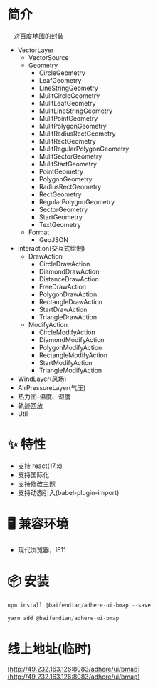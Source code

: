 # 简介
&ensp;&ensp;对百度地图的封装
* VectorLayer
  - VectorSource
  * Geometry  
    - CircleGeometry
    - LeafGeometry
    - LineStringGeometry
    - MulitCircleGeometry
    - MulitLeafGeometry
    - MulitLineStringGeometry
    - MulitPointGeometry
    - MulitPolygonGeometry
    - MulitRadiusRectGeometry
    - MulitRectGeometry
    - MulitRegularPolygonGeometry
    - MulitSectorGeometry
    - MulitStartGeometry
    - PointGeometry
    - PolygonGeometry
    - RadiusRectGeometry
    - RectGeometry
    - RegularPolygonGeometry
    - SectorGeometry
    - StartGeometry
    - TextGeometry 
  * Format
    - GeoJSON  
* interaction(交互式绘制)
  * DrawAction
    - CircleDrawAction
    - DiamondDrawAction
    - DistanceDrawAction
    - FreeDrawAction
    - PolygonDrawAction
    - RectangleDrawAction
    - StartDrawAction
    - TriangleDrawAction 
  * ModifyAction
    - CircleModifyAction
    - DiamondModifyAction
    - PolygonModifyAction
    - RectangleModifyAction
    - StartModifyAction
    - TriangleModifyAction
* WindLayer(风场)
* AirPressureLayer(气压)
* 热力图-温度、湿度
* 轨迹回放
* Util

# ✨ 特性
- 支持 react(17.x)
- 支持国际化
- 支持修改主题
- 支持动态引入(babel-plugin-import)

# 🖥 兼容环境
- 现代浏览器，IE11

# 📦 安装
```javascript
npm install @baifendian/adhere-ui-bmap --save
``` 

```javascript
yarn add @baifendian/adhere-ui-bmap
```

# 线上地址(临时)
[http://49.232.163.126:8083/adhere/ui/bmap](http://49.232.163.126:8083/adhere/ui/bmap)
